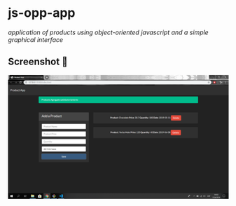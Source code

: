 # js-opp-app
_application of products using object-oriented javascript and a simple graphical interface_

## Screenshot 📌
![alt text](https://github.com/franciscopugh/js-opp-app/blob/master/docs/Captura%20de%20pantalla%20(4).png)
